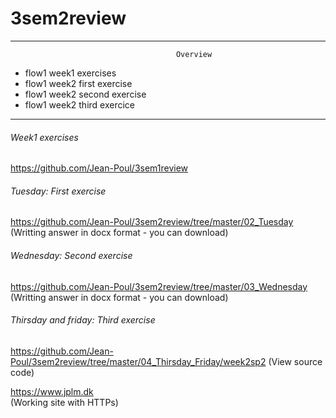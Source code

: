 # 3sem2review
-------------------------------------------------------------------------------------------------
                                         Overview
  - flow1 week1 exercises
  - flow1 week2 first exercise
  - flow1 week2 second exercise
  - flow1 week2 third exercice
-------------------------------------------------------------------------------------------------
###### Week1 exercises
https://github.com/Jean-Poul/3sem1review

###### Tuesday: First exercise

https://github.com/Jean-Poul/3sem2review/tree/master/02_Tuesday 
(Writting answer in docx format - you can download)

###### Wednesday: Second exercise

https://github.com/Jean-Poul/3sem2review/tree/master/03_Wednesday
(Writting answer in docx format - you can download)

###### Thirsday and friday: Third exercise

https://github.com/Jean-Poul/3sem2review/tree/master/04_Thirsday_Friday/week2sp2
(View source code)

https://www.jplm.dk  
(Working site with HTTPs)
